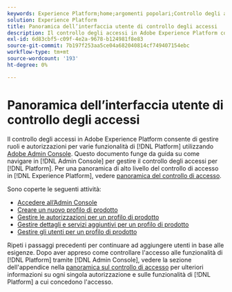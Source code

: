 ```yaml
---
keywords: Experience Platform;home;argomenti popolari;Controllo degli accessi;Admin Console di Adobe
solution: Experience Platform
title: Panoramica dell’interfaccia utente di controllo degli accessi
description: Il controllo degli accessi in Adobe Experience Platform consente di gestire ruoli e autorizzazioni per varie funzionalità di Platform utilizzando Adobe Admin Console. Questo documento funge da guida su come consultare l’Admin Console per gestire il controllo degli accessi per Platform.
exl-id: 6d83cbf5-c09f-4e2a-9678-b124981f8e83
source-git-commit: 7b197f253aa5ce04a682040814cf749407154ebc
workflow-type: tm+mt
source-wordcount: '193'
ht-degree: 0%

---
```


# Panoramica dell’interfaccia utente di controllo degli accessi

Il controllo degli accessi in Adobe Experience Platform consente di gestire ruoli e autorizzazioni per varie funzionalità di [!DNL Platform] utilizzando [Adobe Admin Console](https://adminconsole.adobe.com). Questo documento funge da guida su come navigare in [!DNL Admin Console] per gestire il controllo degli accessi per [!DNL Platform]. Per una panoramica di alto livello del controllo di accesso in [!DNL Experience Platform], vedere [panoramica del controllo di accesso](./../home.md).

Sono coperte le seguenti attività:

- [Accedere all’Admin Console](./browse.md)
- [Creare un nuovo profilo di prodotto](./create-profile.md)
- [Gestire le autorizzazioni per un profilo di prodotto](./permissions.md)
- [Gestire dettagli e servizi aggiuntivi per un profilo di prodotto](./details-and-services.md)
- [Gestire gli utenti per un profilo di prodotto](./users.md)

Ripeti i passaggi precedenti per continuare ad aggiungere utenti in base alle esigenze. Dopo aver appreso come controllare l&#39;accesso alle funzionalità di [!DNL Platform] tramite [!DNL Admin Console], vedere la sezione dell&#39;appendice nella [panoramica sul controllo di accesso](../home.md) per ulteriori informazioni su ogni singola autorizzazione e sulle funzionalità di [!DNL Platform] a cui concedono l&#39;accesso.
